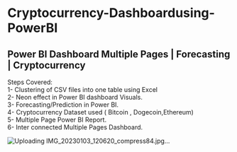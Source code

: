# Cryptocurrency-Dashboardusing-PowerBI
## Power BI Dashboard Multiple Pages | Forecasting | Cryptocurrency
Steps Covered:    
1- Clustering of CSV files into one table using Excel   
2- Neon effect in Power BI dashboard Visuals.   
3- Forecasting/Prediction in Power BI.    
4- Cryptocurrency Dataset used ( Bitcoin , Dogecoin,Ethereum)    
5- Multiple Page Power BI Report.    
6- Inter connected Multiple Pages Dashboard.    


![Uploading IMG_20230103_120620_compress84.jpg…]()
